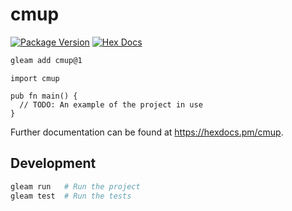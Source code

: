 # cmup

[![Package Version](https://img.shields.io/hexpm/v/cmup)](https://hex.pm/packages/cmup)
[![Hex Docs](https://img.shields.io/badge/hex-docs-ffaff3)](https://hexdocs.pm/cmup/)

```sh
gleam add cmup@1
```
```gleam
import cmup

pub fn main() {
  // TODO: An example of the project in use
}
```

Further documentation can be found at <https://hexdocs.pm/cmup>.

## Development

```sh
gleam run   # Run the project
gleam test  # Run the tests
```
